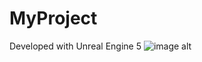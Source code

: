 # MyProject

Developed with Unreal Engine 5
![image alt](https://github.com/unixyzk/FirstPersonShooter/blob/ca2c0233dd7da8e2ebf9671a2754077adc59f598/Content/ScifiWeapons/demoVideoFPP.gif)
